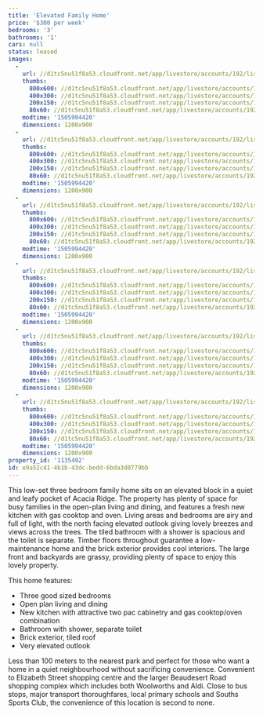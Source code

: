 ```yaml
---
title: 'Elevated Family Home'
price: '$300 per week'
bedrooms: '3'
bathrooms: '1'
cars: null
status: leased
images:
  -
    url: //d1tc5nu51f8a53.cloudfront.net/app/livestore/accounts/192/listings/1266537/images/Merchiston-84-Front-_6957403631_20170921094727.jpg
    thumbs:
      800x600: //d1tc5nu51f8a53.cloudfront.net/app/livestore/accounts/192/listings/1266537/images/Merchiston-84-Front-_6957403631_20170921094727_800x600.jpg
      400x300: //d1tc5nu51f8a53.cloudfront.net/app/livestore/accounts/192/listings/1266537/images/Merchiston-84-Front-_6957403631_20170921094727_400x300.jpg
      200x150: //d1tc5nu51f8a53.cloudfront.net/app/livestore/accounts/192/listings/1266537/images/Merchiston-84-Front-_6957403631_20170921094727_200x150.jpg
      80x60: //d1tc5nu51f8a53.cloudfront.net/app/livestore/accounts/192/listings/1266537/images/Merchiston-84-Front-_6957403631_20170921094727_80x60.jpg
    modtime: '1505994420'
    dimensions: 1200x900
  -
    url: //d1tc5nu51f8a53.cloudfront.net/app/livestore/accounts/192/listings/1266537/images/Merchiston-84-Living_2627517104_20170921094729.jpg
    thumbs:
      800x600: //d1tc5nu51f8a53.cloudfront.net/app/livestore/accounts/192/listings/1266537/images/Merchiston-84-Living_2627517104_20170921094729_800x600.jpg
      400x300: //d1tc5nu51f8a53.cloudfront.net/app/livestore/accounts/192/listings/1266537/images/Merchiston-84-Living_2627517104_20170921094729_400x300.jpg
      200x150: //d1tc5nu51f8a53.cloudfront.net/app/livestore/accounts/192/listings/1266537/images/Merchiston-84-Living_2627517104_20170921094729_200x150.jpg
      80x60: //d1tc5nu51f8a53.cloudfront.net/app/livestore/accounts/192/listings/1266537/images/Merchiston-84-Living_2627517104_20170921094729_80x60.jpg
    modtime: '1505994420'
    dimensions: 1200x900
  -
    url: //d1tc5nu51f8a53.cloudfront.net/app/livestore/accounts/192/listings/1266537/images/Merchiston-84-Kitche_3164117264_20170921094728.jpg
    thumbs:
      800x600: //d1tc5nu51f8a53.cloudfront.net/app/livestore/accounts/192/listings/1266537/images/Merchiston-84-Kitche_3164117264_20170921094728_800x600.jpg
      400x300: //d1tc5nu51f8a53.cloudfront.net/app/livestore/accounts/192/listings/1266537/images/Merchiston-84-Kitche_3164117264_20170921094728_400x300.jpg
      200x150: //d1tc5nu51f8a53.cloudfront.net/app/livestore/accounts/192/listings/1266537/images/Merchiston-84-Kitche_3164117264_20170921094728_200x150.jpg
      80x60: //d1tc5nu51f8a53.cloudfront.net/app/livestore/accounts/192/listings/1266537/images/Merchiston-84-Kitche_3164117264_20170921094728_80x60.jpg
    modtime: '1505994420'
    dimensions: 1200x900
  -
    url: //d1tc5nu51f8a53.cloudfront.net/app/livestore/accounts/192/listings/1266537/images/Merchiston-84-Bed1-D_7372354620_20170921094723.jpg
    thumbs:
      800x600: //d1tc5nu51f8a53.cloudfront.net/app/livestore/accounts/192/listings/1266537/images/Merchiston-84-Bed1-D_7372354620_20170921094723_800x600.jpg
      400x300: //d1tc5nu51f8a53.cloudfront.net/app/livestore/accounts/192/listings/1266537/images/Merchiston-84-Bed1-D_7372354620_20170921094723_400x300.jpg
      200x150: //d1tc5nu51f8a53.cloudfront.net/app/livestore/accounts/192/listings/1266537/images/Merchiston-84-Bed1-D_7372354620_20170921094723_200x150.jpg
      80x60: //d1tc5nu51f8a53.cloudfront.net/app/livestore/accounts/192/listings/1266537/images/Merchiston-84-Bed1-D_7372354620_20170921094723_80x60.jpg
    modtime: '1505994420'
    dimensions: 1200x900
  -
    url: //d1tc5nu51f8a53.cloudfront.net/app/livestore/accounts/192/listings/1266537/images/Merchiston-84-Bed2-D_5605226077_20170921094726.jpg
    thumbs:
      800x600: //d1tc5nu51f8a53.cloudfront.net/app/livestore/accounts/192/listings/1266537/images/Merchiston-84-Bed2-D_5605226077_20170921094726_800x600.jpg
      400x300: //d1tc5nu51f8a53.cloudfront.net/app/livestore/accounts/192/listings/1266537/images/Merchiston-84-Bed2-D_5605226077_20170921094726_400x300.jpg
      200x150: //d1tc5nu51f8a53.cloudfront.net/app/livestore/accounts/192/listings/1266537/images/Merchiston-84-Bed2-D_5605226077_20170921094726_200x150.jpg
      80x60: //d1tc5nu51f8a53.cloudfront.net/app/livestore/accounts/192/listings/1266537/images/Merchiston-84-Bed2-D_5605226077_20170921094726_80x60.jpg
    modtime: '1505994420'
    dimensions: 1200x900
  -
    url: //d1tc5nu51f8a53.cloudfront.net/app/livestore/accounts/192/listings/1266537/images/Merchiston-84-Bath-D_6857494771_20170921094723.jpg
    thumbs:
      800x600: //d1tc5nu51f8a53.cloudfront.net/app/livestore/accounts/192/listings/1266537/images/Merchiston-84-Bath-D_6857494771_20170921094723_800x600.jpg
      400x300: //d1tc5nu51f8a53.cloudfront.net/app/livestore/accounts/192/listings/1266537/images/Merchiston-84-Bath-D_6857494771_20170921094723_400x300.jpg
      200x150: //d1tc5nu51f8a53.cloudfront.net/app/livestore/accounts/192/listings/1266537/images/Merchiston-84-Bath-D_6857494771_20170921094723_200x150.jpg
      80x60: //d1tc5nu51f8a53.cloudfront.net/app/livestore/accounts/192/listings/1266537/images/Merchiston-84-Bath-D_6857494771_20170921094723_80x60.jpg
    modtime: '1505994420'
    dimensions: 1200x900
property_id: '1135492'
id: e9a52c41-4b1b-43dc-bedd-6bda3d0779bb
---
```

This low-set three bedroom family home sits on an elevated block in a quiet and leafy pocket of Acacia Ridge. The property has plenty of space for busy families in the open-plan living and dining, and features a fresh new kitchen with gas cooktop and oven. Living areas and bedrooms are airy and full of light, with the north facing elevated outlook giving lovely breezes and views across the trees. The tiled bathroom with a shower is spacious and the toilet is separate. Timber floors throughout guarantee a low-maintenance home and the brick exterior provides cool interiors. The large front and backyards are grassy, providing plenty of space to enjoy this lovely property.

This home features:

*  Three good sized bedrooms
*  Open plan living and dining 
*  New kitchen with attractive two pac cabinetry and gas cooktop/oven combination
*  Bathroom with shower, separate toilet
*  Brick exterior, tiled roof
*  Very elevated outlook

Less than 100 meters to the nearest park and perfect for those who want a home in a quiet neighbourhood without sacrificing convenience. Convenient to Elizabeth Street shopping centre and the larger Beaudesert Road shopping complex which includes both Woolworths and Aldi. Close to bus stops, major transport thoroughfares, local primary schools and Souths Sports Club, the convenience of this location is second to none.